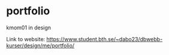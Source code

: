# portfolio
kmom01 in design

Link to website: https://www.student.bth.se/~dabo23/dbwebb-kurser/design/me/portfolio/

